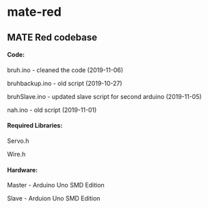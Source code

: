 # mate-red
## MATE Red codebase

#### Code:

bruh.ino - cleaned the code (2019-11-06)

bruhbackup.ino - old script (2019-10-27)

bruhSlave.ino - updated slave script for second arduino (2019-11-05)

nah.ino - old script (2019-11-01)



#### Required Libraries:

Servo.h

Wire.h



#### Hardware:

Master - Arduino Uno SMD Edition

Slave - Arduion Uno SMD Edition
